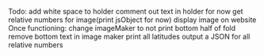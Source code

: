 Todo:
  add white space to holder
  comment out text in holder for now
  get relative numbers for image(print jsObject for now)
  display image on website
  Once functioning:
    change imageMaker to not print bottom half of fold
    remove bottom text in image maker
    print all latitudes
    output a JSON for all relative numbers